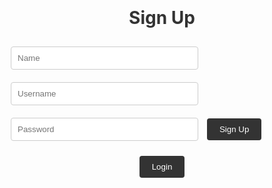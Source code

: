 <html>
<head>
  <title>ALAAT Sign Up Page</title>
  <style>
    /* CSS styles for the login page */
    .container {
      display: flex;
      flex-direction: column;
      align-items: center;
      justify-content: center;
      height: 100vh;
    }
    h1 {
      color: #333;
    }
    input[type="text"],
    input[type="password"] {
      width: 300px;
      padding: 10px;
      margin: 10px;
      border: 1px solid #ccc;
      border-radius: 4px;
    }
    button {
      padding: 10px 20px;
      background-color: #333;
      color: #fff;
      border: none;
      border-radius: 4px;
      cursor: pointer;
    }
  </style>
</head>
<body>
  <div class="container">
    <h1>Sign Up</h1>
    <form id="signupForm">
      <input type="text" id="nameInput" placeholder="Name">
      <input type="text" id="uidInput" placeholder="Username">
      <input type="password" id="passwordInput" placeholder="Password">
      <button id="signupBtn" onclick="create_user()">Sign Up</button>
   </form>
      <button onclick="redirect()" id="LoginBtn">Login</button>
  </div>

<script>
function redirect(){
window.location.href = '{{ site.baseurl }}/login.html';
}
//const resultContainer = document.getElementById("result");
  // set up base URL to make it easier to use and implement
  const url = "http://127.0.0.1:8086/api/users"

  const create_fetch = url + '/';
  const read_fetch = url + '/';
  const delete_fetch = url + '/delete';
  const patch_fetch = url + '/update';
 // const read_button = document.getElementById("read_button");
  // const criteria = document.getElementById("criteria")
  // Display a fact pair

function create_user(){
    const body = {
        name: document.getElementById("nameInput").value,
        uid: document.getElementById("uidInput").value,
        password: document.getElementById("passwordInput").value,
    };
    const requestOptions = {
        method: 'POST',
        body: JSON.stringify(body),
        mode: 'cors', // headers for cors policy
        cache: 'default', // cahe header
        credentials: 'omit', // header for credentials
        headers: {
            "content-type": "application/json",
            'Authorization': 'Bearer my-token',
        },
    };
    fetch(create_fetch, requestOptions)
      .then(response => {
        // check if errors
        if (response.status !== 200) {
          const errorMsg = 'Database create error: ' + response.status;
          console.log(errorMsg);
          const tr = document.createElement("tr");
          const td = document.createElement("td");
          td.innerHTML = errorMsg;
          tr.appendChild(td);
          resultContainer.appendChild(tr);
          return;
        }
    })
  }
</script>
</html>

